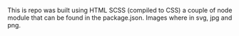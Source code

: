 This is repo was built using HTML SCSS (compiled to CSS) a couple of node module that can be found in the package.json.
Images where in svg, jpg and png.